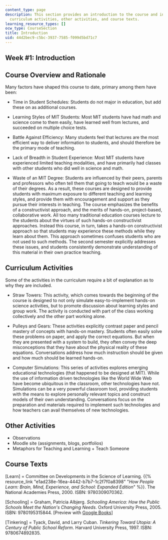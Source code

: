 ```yaml
---
content_type: page
description: This section provides an introduction to the course and information on
  curriculum activities, other activities, and course texts.
learning_resource_types: []
ocw_type: CourseSection
title: Introduction
uid: 44d2bec9-c5bc-3937-7585-f099d5bd71c7
---
```


Week #1: Introduction
---------------------

Course Overview and Rationale
-----------------------------

Many factors have shaped this course to date, primary among them have been:

*   Time in Student Schedules: Students do not major in education, but add these on as additional courses.

*   Learning Styles of MIT Students: Most MIT students have had math and science come to them easily, have learned well from lectures, and succeeded on multiple choice tests.

*   Battle Against Efficiency: Many students feel that lectures are the most efficient way to deliver information to students, and should therefore be the primary mode of teaching.

*   Lack of Breadth in Student Experience: Most MIT students have experienced limited teaching modalities, and have primarily had classes with other students who did well in science and math.

*   Waste of an MIT Degree: Students are influenced by their peers, parents and professors who often tell them that going to teach would be a waste of their degrees. As a result, these courses are designed to provide students with maximum exposure to different teaching and learning styles, and provide them with encouragement and support as they pursue their interests in teaching. The course emphasizes the benefits of a constructivist approach, and the merits of hands-on, project-based, collaborative work. All too many traditional education courses lecture to the students about the virtues of such hands-on constructivist approaches. Instead this course, in turn, takes a hands-on constructivist approach so that students may experience these methods while they learn about them. This approach sometimes confuses students who are not used to such methods. The second semester explicitly addresses these issues, and students consistently demonstrate understanding of this material in their own practice teaching. 

Curriculum Activities
---------------------

Some of the activities in the curriculum require a bit of explanation as to why they are included.

*   Straw Towers: This activity, which comes towards the beginning of the course is designed to not only simulate easy-to-implement hands-on science activities, but to promote discussion about learning styles and group work. The activity is conducted with part of the class working collectively and the other part working alone.

*   Pulleys and Gears: These activities explicitly contrast paper and pencil mastery of concepts with hands-on mastery. Students often easily solve these problems on paper, and apply the correct equations. But when they are presented with a system to build, they often convey the deep misconceptions that they have about the physical reality of these equations. Conversations address how much instruction should be given and how much should be learned hands-on.

*   Computer Simulations: This series of activities explores emerging educational technologies (that happened to be designed at MIT). While the use of information driven technologies like the World Wide Web have become ubiquitous in the classroom, other technologies have not. Simulations can be a very powerful classroom tool, providing students with the means to explore personally relevant topics and construct models of their own understanding. Conversations focus on the preparation and materials required to implement such technologies and how teachers can avail themselves of new technologies.

Other Activities
----------------

*   Observations
*   Moodle site (assignments, blogs, portfolios)
*   Metaphors for Teaching and Learning + Teach Someone

Course Texts
------------

\[Learn\] = Committee on Developments in the Science of Learning. {{% resource_link "e1ad238e-16ea-4442-b7b7-1c2f7f0a8398" "_How People Learn: Brain, Mind, Experience, and School: Expanded Edition_" %}}. The National Academies Press, 2000. ISBN: 9780309070362.

\[Schooling\] = Graham, Patricia Albjerg. _Schooling America: How the Public Schools Meet the Nation's Changing Needs_. Oxford University Press, 2005. ISBN: 9780195315844. \[Preview with [Google Books](http://books.google.com/books?id=nqOBNEs2K7gC&pg=PAfrontcover#v=onepage	)\]

\[Tinkering\] = Tyack, David, and Larry Cuban. _Tinkering Toward Utopia: A Century of Public School Reform_. Harvard University Press, 1997. ISBN: 9780674892835.
